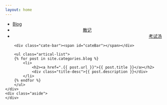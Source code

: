 ```yaml
---
layout: home
---
```


<div class="index-content blog">
    <div class="section">
        <ul class="artical-cate">
            <li class="on"><a href="#"><span>Blog</span></a></li>
            <li style="text-align:center"><a href="./opinion"><span>散记</span></a></li>
            <li style="text-align:right"><a href="./project"><span>考试汤</span></a></li>
        </ul>

        <div class="cate-bar"><span id="cateBar"></span></div>

        <ul class="artical-list">
        {% for post in site.categories.blog %}
            <li>
                <h2><a href=".{{ post.url }}">{{ post.title }}</a></h2>
                <div class="title-desc">{{ post.description }}</div>
            </li>
        {% endfor %}
        </ul>
    </div>
    <div class="aside">
    </div>
</div>

